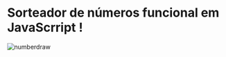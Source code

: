 # Sorteador de números funcional em JavaScrript !
  
![numberdraw](https://github.com/Bruhnodev17/number-draw/assets/150696467/d95bc559-8866-4296-af76-e6b35c84d186)
